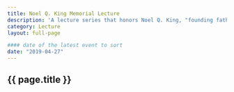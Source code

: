 ```yaml
---
title: Noel Q. King Memorial Lecture
description: 'A lecture series that honors Noel Q. King, "founding father" of Merrill College and religious studies at UC Santa Cruz.'
category: Lecture
layout: full-page

#### date of the latest event to sort
date: "2019-04-27"
---
```

<section id="main-content">
<div class="grid-container large">
<section class="heading">
<h2 class="underline">{{ page.title }}</h2>
</section>
